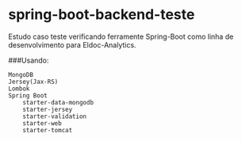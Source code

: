 # spring-boot-backend-teste

Estudo caso teste verificando ferramente Spring-Boot como linha de desenvolvimento para Eldoc-Analytics.

###Usando:

    MongoDB
    Jersey(Jax-RS)
    Lombok
    Spring Boot
        starter-data-mongodb
        starter-jersey
        starter-validation
        starter-web
        starter-tomcat